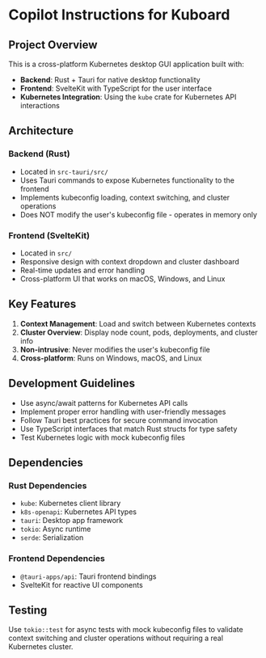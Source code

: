 # Copilot Instructions for Kuboard

<!-- Use this file to provide workspace-specific custom instructions to Copilot. For more details, visit https://code.visualstudio.com/docs/copilot/copilot-customization#_use-a-githubcopilotinstructionsmd-file -->

## Project Overview

This is a cross-platform Kubernetes desktop GUI application built with:
- **Backend**: Rust + Tauri for native desktop functionality
- **Frontend**: SvelteKit with TypeScript for the user interface
- **Kubernetes Integration**: Using the `kube` crate for Kubernetes API interactions

## Architecture

### Backend (Rust)
- Located in `src-tauri/src/`
- Uses Tauri commands to expose Kubernetes functionality to the frontend
- Implements kubeconfig loading, context switching, and cluster operations
- Does NOT modify the user's kubeconfig file - operates in memory only

### Frontend (SvelteKit)
- Located in `src/`
- Responsive design with context dropdown and cluster dashboard
- Real-time updates and error handling
- Cross-platform UI that works on macOS, Windows, and Linux

## Key Features

1. **Context Management**: Load and switch between Kubernetes contexts
2. **Cluster Overview**: Display node count, pods, deployments, and cluster info
3. **Non-intrusive**: Never modifies the user's kubeconfig file
4. **Cross-platform**: Runs on Windows, macOS, and Linux

## Development Guidelines

- Use async/await patterns for Kubernetes API calls
- Implement proper error handling with user-friendly messages
- Follow Tauri best practices for secure command invocation
- Use TypeScript interfaces that match Rust structs for type safety
- Test Kubernetes logic with mock kubeconfig files

## Dependencies

### Rust Dependencies
- `kube`: Kubernetes client library
- `k8s-openapi`: Kubernetes API types
- `tauri`: Desktop app framework
- `tokio`: Async runtime
- `serde`: Serialization

### Frontend Dependencies
- `@tauri-apps/api`: Tauri frontend bindings
- SvelteKit for reactive UI components

## Testing

Use `tokio::test` for async tests with mock kubeconfig files to validate context switching and cluster operations without requiring a real Kubernetes cluster.
